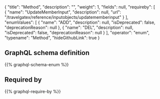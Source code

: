{
  "title": "Method",
  "description": "",
  "weight": 1,
  "fields": null,
  "requireby": [
    {
      "name": "UpdateMemberInput",
      "description": null,
      "url": "/travelgatex/reference/inputobjects/updatememberinput"
    }
  ],
  "enumValues": [
    {
      "name": "ADD",
      "description": null,
      "isDeprecated": false,
      "deprecationReason": null
    },
    {
      "name": "DEL",
      "description": null,
      "isDeprecated": false,
      "deprecationReason": null
    }
  ],
  "operator": "enum",
  "typename": "Method",
  "hideGithubLink": true
}
## GraphQL schema definition

{{% graphql-schema-enum %}}

## Required by

{{% graphql-require-by %}}
